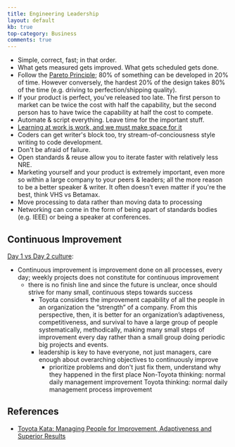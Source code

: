 ```yaml
---
title: Engineering Leadership
layout: default
kb: true
top-category: Business
comments: true
---
```


* Simple, correct, fast; in that order.
* What gets measured gets improved. What gets scheduled gets done.
* Follow the [Pareto Principle](https://en.wikipedia.org/wiki/Pareto_principle); 80% of something can be developed in 20% of time. However conversely, the hardest 20% of the design takes 80% of the time (e.g. driving to perfection/shipping quality).
* If your product is perfect, you've released too late. The first person to market can be twice the cost with half the capability, but the second person has to have twice the capability at half the cost to compete.
* Automate & script everything. Leave time for the important stuff.
* [Learning at work is work, and we must make space for it](https://sloanreview.mit.edu/article/learning-for-a-living/)
* Coders can get writer's block too, try stream-of-conciousness style writing to code development.
* Don't be afraid of failure.
* Open standards & reuse allow you to iterate faster with relatively less NRE.
* Marketing yourself and your product is extremely important, even more so within a large company to your peers & leaders; all the more reason to be a better speaker & writer. It often doesn't even matter if you're the best, think VHS vs Betamax.
* Move processing to data rather than moving data to processing
* Networking can come in the form of being apart of standards bodies (e.g. IEEE) or being a speaker at conferences.


## Continuous Improvement

[Day 1 vs Day 2 culture](https://aws.amazon.com/executive-insights/content/how-amazon-defines-and-operationalizes-a-day-1-culture/):

- Continuous improvement is improvement done on all processes, every day; weekly projects does not constitute 
  for continuous improvement
  - there is no finish line and since the future is unclear, once should strive for many small, continuous steps
    towards success
    - Toyota considers the improvement capability of all the people in an
    organization the “strength” of a company.
    From this perspective, then, it is better for an organization’s adaptiveness, competitiveness, and survival to have a large group of people systematically, methodically, making many small steps of improvement every
    day rather than a small group doing periodic big projects and events.
    - leadership is key to have everyone, not just managers, care enough about overarching objectives to 
      continuously improve
      - prioritize problems and don't just fix them, understand why they happened in the first place
      Non-Toyota thinking: normal daily management
      improvement
      Toyota thinking: normal daily management process
      improvement

## References

* [Toyota Kata: Managing People for Improvement, Adaptiveness and Superior Results](https://www.amazon.com/Toyota-Kata-Managing-Improvement-Adaptiveness/dp/0071635238)

